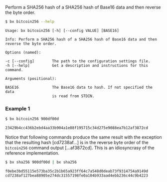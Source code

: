 Perform a SHA256 hash of a SHA256 hash of Base16 data and then reverse the byte order. 
```sh
$ bx bitcoin256 --help
```
```
Usage: bx bitcoin256 [-h] [--config VALUE] [BASE16]                      

Info: Perform a SHA256 hash of a SHA256 hash of Base16 data and then     
reverse the byte order.                                                  

Options (named):

-c [--config]        The path to the configuration settings file.        
-h [--help]          Get a description and instructions for this command.

Arguments (positional):

BASE16               The Base16 data to hash. If not specified the data  
                     is read from STDIN.
```
### Example 1
```sh
$ bx bitcoin256 900df00d
```
```
23429b4cc436b2ebd4aa33b904a1e08f195715c34d275e9088ea7b12af3872cd
```
Notice that following commands produce the same result with the exception that the resulting hash [cd7238af...] is in the reverse byte order of the `bitcoin256` command output [...af3872cd]. This is an idiosyncrasy of the reference implementation.
```sh
$ bx sha256 900df00d | bx sha256
```
```
f0ebe3bd55115e573ba35c2b1b65a923ff64c7a548d0deab73f9314754a9149d
cd7238af127bea88905e274dc31557198fe0a104b933aad4ebb236c44c9b4223
```
